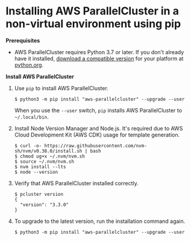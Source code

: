 # Installing AWS ParallelCluster in a non\-virtual environment using pip<a name="install-v3-pip"></a>

**Prerequisites**
+ AWS ParallelCluster requires Python 3\.7 or later\. If you don't already have it installed, [download a compatible version](https://www.python.org/downloads/) for your platform at [python\.org](https://www.python.org/)\.

**Install AWS ParallelCluster**

1. Use `pip` to install AWS ParallelCluster\.

   ```
   $ python3 -m pip install "aws-parallelcluster" --upgrade --user
   ```

   When you use the `--user` switch, `pip` installs AWS ParallelCluster to `~/.local/bin`\. 

1. Install Node Version Manager and Node\.js\. It's required due to AWS Cloud Development Kit \(AWS CDK\) usage for template generation\.

   ```
   $ curl -o- https://raw.githubusercontent.com/nvm-sh/nvm/v0.38.0/install.sh | bash
   $ chmod ug+x ~/.nvm/nvm.sh
   $ source ~/.nvm/nvm.sh
   $ nvm install --lts
   $ node --version
   ```

1. Verify that AWS ParallelCluster installed correctly\.

   ```
   $ pcluster version
   {
     "version": "3.3.0"
   }
   ```

1. To upgrade to the latest version, run the installation command again\.

   ```
   $ python3 -m pip install "aws-parallelcluster" --upgrade --user
   ```